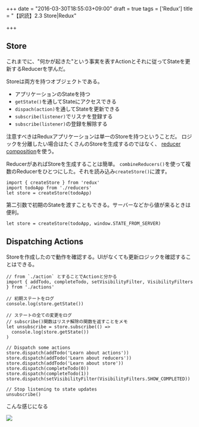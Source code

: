 +++
date = "2016-03-30T18:55:03+09:00"
draft = true
tags = ['Redux']
title = "【訳読】2.3 Store|Redux"

+++

## Store

これまでに、"何かが起きた"という事実を表すActionとそれに従ってStateを更新するReducerを学んだ。

Storeは両方を持つオブジェクトである。

- アプリケーションのStateを持つ
- `getState()`を通してStateにアクセスできる
- `dispach(action)`を通してStateを更新できる
- `subscribe(listener)`でリスナを登録する
- `subscribe(listener)`の登録を解除する

注意すべきはReduxアプリケーションは単一のStoreを持つということだ。
ロジックを分離したい場合はたくさんのStoreを生成するのではなく、
[reducer composition](http://redux.js.org/docs/basics/Reducers.html#splitting-reducers)を使う。

ReducerがあればStoreを生成することは簡単。
`combineReducers()`を使って複数のReducerをひとつにした。それを読み込み`createStore()`に渡す。

```
import { createStore } from 'redux'
import todoApp from './reducers'
let store = createStore(todoApp)
```

第二引数で初期のStateを渡すこともできる。サーバーなどから値が来るときは便利。

```
let store = createStore(todoApp, window.STATE_FROM_SERVER)
```


## Dispatching Actions

Storeを作成したので動作を確認する。UIがなくても更新ロジックを確認することはできる。

```
// from `./action` とすることでActionと分かる
import { addTodo, completeTodo, setVisibilityFilter, VisibilityFilters } from './actions'

// 初期ステートをログ
console.log(store.getState())

// ステートの全ての変更をログ
// subscribe()関数はリスナ解除の関数を返すことをメモ
let unsubscribe = store.subscribe(() =>
  console.log(store.getState())
)

// Dispatch some actions
store.dispatch(addTodo('Learn about actions'))
store.dispatch(addTodo('Learn about reducers'))
store.dispatch(addTodo('Learn about store'))
store.dispatch(completeTodo(0))
store.dispatch(completeTodo(1))
store.dispatch(setVisibilityFilter(VisibilityFilters.SHOW_COMPLETED))

// Stop listening to state updates
unsubscribe()

```

こんな感じになる

![](http://i.imgur.com/zMMtoMz.png)
